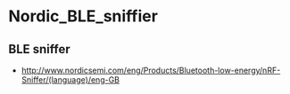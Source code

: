 # Nordic_BLE_sniffier

BLE sniffer
----
- http://www.nordicsemi.com/eng/Products/Bluetooth-low-energy/nRF-Sniffer/(language)/eng-GB
